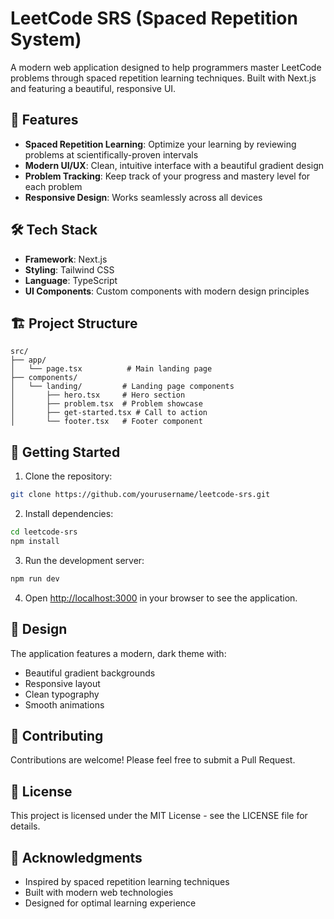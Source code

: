 # LeetCode SRS (Spaced Repetition System)

A modern web application designed to help programmers master LeetCode problems through spaced repetition learning techniques. Built with Next.js and featuring a beautiful, responsive UI.

## 🚀 Features

- **Spaced Repetition Learning**: Optimize your learning by reviewing problems at scientifically-proven intervals
- **Modern UI/UX**: Clean, intuitive interface with a beautiful gradient design
- **Problem Tracking**: Keep track of your progress and mastery level for each problem
- **Responsive Design**: Works seamlessly across all devices

## 🛠️ Tech Stack

- **Framework**: Next.js
- **Styling**: Tailwind CSS
- **Language**: TypeScript
- **UI Components**: Custom components with modern design principles

## 🏗️ Project Structure

```
src/
├── app/
│   └── page.tsx          # Main landing page
├── components/
│   └── landing/         # Landing page components
│       ├── hero.tsx     # Hero section
│       ├── problem.tsx  # Problem showcase
│       ├── get-started.tsx # Call to action
│       └── footer.tsx   # Footer component
```

## 🚀 Getting Started

1. Clone the repository:

```bash
git clone https://github.com/yourusername/leetcode-srs.git
```

2. Install dependencies:

```bash
cd leetcode-srs
npm install
```

3. Run the development server:

```bash
npm run dev
```

4. Open [http://localhost:3000](http://localhost:3000) in your browser to see the application.

## 🎨 Design

The application features a modern, dark theme with:

- Beautiful gradient backgrounds
- Responsive layout
- Clean typography
- Smooth animations

## 🤝 Contributing

Contributions are welcome! Please feel free to submit a Pull Request.

## 📝 License

This project is licensed under the MIT License - see the LICENSE file for details.

## 🙏 Acknowledgments

- Inspired by spaced repetition learning techniques
- Built with modern web technologies
- Designed for optimal learning experience
